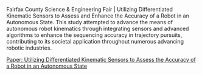 Fairfax County Science & Engineering Fair | Utilizing Differentiated Kinematic Sensors to Assess and Enhance the Accuracy of a Robot in an Autonomous State.
This study attempted to advance the means of autonomous robot kinematics through integrating sensors and advanced algorithms to enhance the sequencing accuracy in trajectory pursuits, contributing to its societal application throughout numerous advancing robotic industries.

[Paper: Utilizing Differentiated Kinematic Sensors to Assess the Accuracy of a Robot in an Autonomous State]([https://drive.google.com/file/d/1lbgb_bUrX_y1Hv2qxktaDmDAMOQ-h5RR/view?usp=sharing])
